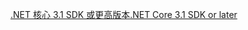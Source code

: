 [<span data-ttu-id="30366-101">.NET 核心 3.1 SDK 或更高版本</span><span class="sxs-lookup"><span data-stu-id="30366-101">.NET Core 3.1 SDK or later</span></span>](https://dotnet.microsoft.com/download/dotnet-core/3.1)
